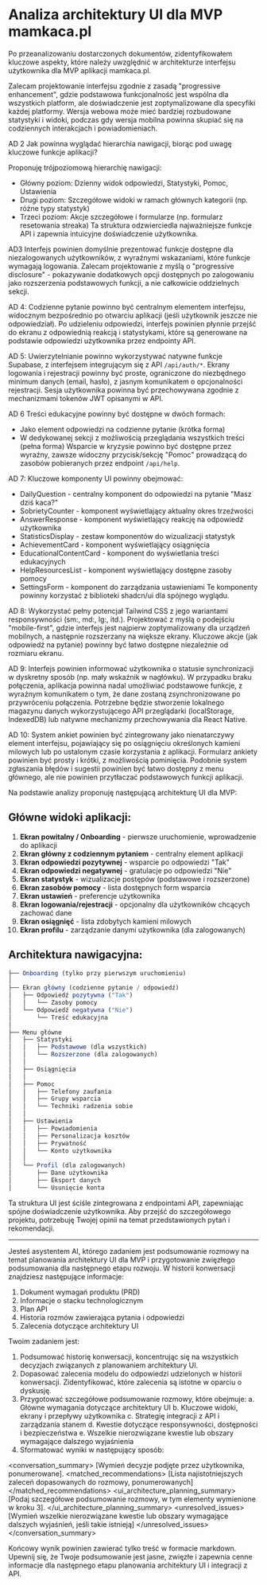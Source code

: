 # Analiza architektury UI dla MVP mamkaca.pl

Po przeanalizowaniu dostarczonych dokumentów, zidentyfikowałem kluczowe aspekty, które należy uwzględnić w architekturze interfejsu użytkownika dla MVP aplikacji mamkaca.pl.

Zalecam projektowanie interfejsu zgodnie z zasadą "progressive enhancement", gdzie podstawowa funkcjonalność jest wspólna dla wszystkich platform, ale doświadczenie jest zoptymalizowane dla specyfiki każdej platformy. Wersja webowa może mieć bardziej rozbudowane statystyki i widoki, podczas gdy wersja mobilna powinna skupiać się na codziennych interakcjach i powiadomieniach.

AD 2 Jak powinna wyglądać hierarchia nawigacji, biorąc pod uwagę kluczowe funkcje aplikacji?

Proponuję trójpoziomową hierarchię nawigacji:

- Główny poziom: Dzienny widok odpowiedzi, Statystyki, Pomoc, Ustawienia
- Drugi poziom: Szczegółowe widoki w ramach głównych kategorii (np. różne typy statystyk)
- Trzeci poziom: Akcje szczegółowe i formularze (np. formularz resetowania streaka) Ta struktura odzwierciedla najważniejsze funkcje API i zapewnia intuicyjne doświadczenie użytkownika.

AD3 Interfejs powinien domyślnie prezentować funkcje dostępne dla niezalogowanych użytkowników, z wyraźnymi wskazaniami, które funkcje wymagają logowania. Zalecam projektowanie z myślą o "progressive disclosure" - pokazywanie dodatkowych opcji dostępnych po zalogowaniu jako rozszerzenia podstawowych funkcji, a nie całkowicie oddzielnych sekcji.

AD 4: Codzienne pytanie powinno być centralnym elementem interfejsu, widocznym bezpośrednio po otwarciu aplikacji (jeśli użytkownik jeszcze nie odpowiedział). Po udzieleniu odpowiedzi, interfejs powinien płynnie przejść do ekranu z odpowiednią reakcją i statystykami, które są generowane na podstawie odpowiedzi użytkownika przez endpointy API.

AD 5: Uwierzytelnianie powinno wykorzystywać natywne funkcje Supabase, z interfejsem integrującym się z API `/api/auth/*`. Ekrany logowania i rejestracji powinny być proste, ograniczone do niezbędnego minimum danych (email, hasło), z jasnym komunikatem o opcjonalności rejestracji. Sesja użytkownika powinna być przechowywana zgodnie z mechanizmami tokenów JWT opisanymi w API.

AD 6 Treści edukacyjne powinny być dostępne w dwóch formach:

- Jako element odpowiedzi na codzienne pytanie (krótka forma)
- W dedykowanej sekcji z możliwością przeglądania wszystkich treści (pełna forma) Wsparcie w kryzysie powinno być dostępne przez wyraźny, zawsze widoczny przycisk/sekcję "Pomoc" prowadzącą do zasobów pobieranych przez endpoint `/api/help`.


AD 7: Kluczowe komponenty UI powinny obejmować:

- DailyQuestion - centralny komponent do odpowiedzi na pytanie "Masz dziś kaca?"
- SobrietyCounter - komponent wyświetlający aktualny okres trzeźwości
- AnswerResponse - komponent wyświetlający reakcję na odpowiedź użytkownika
- StatisticsDisplay - zestaw komponentów do wizualizacji statystyk
- AchievementCard - komponent wyświetlający osiągnięcia
- EducationalContentCard - komponent do wyświetlania treści edukacyjnych
- HelpResourcesList - komponent wyświetlający dostępne zasoby pomocy
- SettingsForm - komponent do zarządzania ustawieniami Te komponenty powinny korzystać z biblioteki shadcn/ui dla spójnego wyglądu.


AD 8: Wykorzystać pełny potencjał Tailwind CSS z jego wariantami responsywności (sm:, md:, lg:, itd.). Projektować z myślą o podejściu "mobile-first", gdzie interfejs jest najpierw zoptymalizowany dla urządzeń mobilnych, a następnie rozszerzany na większe ekrany. Kluczowe akcje (jak odpowiedź na pytanie) powinny być łatwo dostępne niezależnie od rozmiaru ekranu.

AD 9: Interfejs powinien informować użytkownika o statusie synchronizacji w dyskretny sposób (np. mały wskaźnik w nagłówku). W przypadku braku połączenia, aplikacja powinna nadal umożliwiać podstawowe funkcje, z wyraźnym komunikatem o tym, że dane zostaną zsynchronizowane po przywróceniu połączenia. Potrzebne będzie stworzenie lokalnego magazynu danych wykorzystującego API przeglądarki (localStorage, IndexedDB) lub natywne mechanizmy przechowywania dla React Native.


AD 10: System ankiet powinien być zintegrowany jako nienatarczywy element interfejsu, pojawiający się po osiągnięciu określonych kamieni milowych lub po ustalonym czasie korzystania z aplikacji. Formularz ankiety powinien być prosty i krótki, z możliwością pominięcia. Podobnie system zgłaszania błędów i sugestii powinien być łatwo dostępny z menu głównego, ale nie powinien przytłaczać podstawowych funkcji aplikacji.

Na podstawie analizy proponuję następującą architekturę UI dla MVP:

## Główne widoki aplikacji:

1. __Ekran powitalny / Onboarding__ - pierwsze uruchomienie, wprowadzenie do aplikacji
2. __Ekran główny z codziennym pytaniem__ - centralny element aplikacji
3. __Ekran odpowiedzi pozytywnej__ - wsparcie po odpowiedzi "Tak"
4. __Ekran odpowiedzi negatywnej__ - gratulacje po odpowiedzi "Nie"
5. __Ekran statystyk__ - wizualizacje postępów (podstawowe i rozszerzone)
6. __Ekran zasobów pomocy__ - lista dostępnych form wsparcia
7. __Ekran ustawień__ - preferencje użytkownika
8. __Ekran logowania/rejestracji__ - opcjonalny dla użytkowników chcących zachować dane
9. __Ekran osiągnięć__ - lista zdobytych kamieni milowych
10. __Ekran profilu__ - zarządzanie danymi użytkownika (dla zalogowanych)

## Architektura nawigacyjna:

```javascript
├── Onboarding (tylko przy pierwszym uruchomieniu)
│
├── Ekran główny (codzienne pytanie / odpowiedź)
│   ├── Odpowiedź pozytywna ("Tak")
│   │   └── Zasoby pomocy
│   └── Odpowiedź negatywna ("Nie")
│       └── Treść edukacyjna
│
├── Menu główne
│   ├── Statystyki
│   │   ├── Podstawowe (dla wszystkich)
│   │   └── Rozszerzone (dla zalogowanych)
│   │
│   ├── Osiągnięcia
│   │
│   ├── Pomoc
│   │   ├── Telefony zaufania
│   │   ├── Grupy wsparcia
│   │   └── Techniki radzenia sobie
│   │
│   ├── Ustawienia
│   │   ├── Powiadomienia
│   │   ├── Personalizacja kosztów
│   │   ├── Prywatność
│   │   └── Konto użytkownika
│   │
│   └── Profil (dla zalogowanych)
│       ├── Dane użytkownika
│       ├── Eksport danych
│       └── Usunięcie konta
```

Ta struktura UI jest ściśle zintegrowana z endpointami API, zapewniając spójne doświadczenie użytkownika. Aby przejść do szczegółowego projektu, potrzebuję Twojej opinii na temat przedstawionych pytań i rekomendacji.


---

Jesteś asystentem AI, którego zadaniem jest podsumowanie rozmowy na temat planowania architektury UI dla MVP i przygotowanie zwięzłego podsumowania dla następnego etapu rozwoju. W historii konwersacji znajdziesz następujące informacje:
1. Dokument wymagań produktu (PRD)
2. Informacje o stacku technologicznym
3. Plan API
4. Historia rozmów zawierająca pytania i odpowiedzi
5. Zalecenia dotyczące architektury UI

Twoim zadaniem jest:
1. Podsumować historię konwersacji, koncentrując się na wszystkich decyzjach związanych z planowaniem architektury UI.
2. Dopasować zalecenia modelu do odpowiedzi udzielonych w historii konwersacji. Zidentyfikować, które zalecenia są istotne w oparciu o dyskusję.
3. Przygotować szczegółowe podsumowanie rozmowy, które obejmuje:
   a. Główne wymagania dotyczące architektury UI
   b. Kluczowe widoki, ekrany i przepływy użytkownika
   c. Strategię integracji z API i zarządzania stanem
   d. Kwestie dotyczące responsywności, dostępności i bezpieczeństwa
   e. Wszelkie nierozwiązane kwestie lub obszary wymagające dalszego wyjaśnienia
4. Sformatować wyniki w następujący sposób:

<conversation_summary>
<decisions>
[Wymień decyzje podjęte przez użytkownika, ponumerowane].
</decisions>
<matched_recommendations>
[Lista najistotniejszych zaleceń dopasowanych do rozmowy, ponumerowanych]
</matched_recommendations>
<ui_architecture_planning_summary>
[Podaj szczegółowe podsumowanie rozmowy, w tym elementy wymienione w kroku 3].
</ui_architecture_planning_summary>
<unresolved_issues>
[Wymień wszelkie nierozwiązane kwestie lub obszary wymagające dalszych wyjaśnień, jeśli takie istnieją]
</unresolved_issues>
</conversation_summary>

Końcowy wynik powinien zawierać tylko treść w formacie markdown. Upewnij się, że Twoje podsumowanie jest jasne, zwięzłe i zapewnia cenne informacje dla następnego etapu planowania architektury UI i integracji z API.